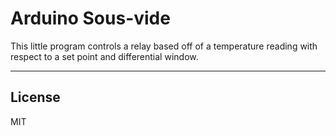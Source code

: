 # Arduino Sous-vide

This little program controls a relay based off of a temperature reading with respect to a set point and differential window.

---

## License

MIT